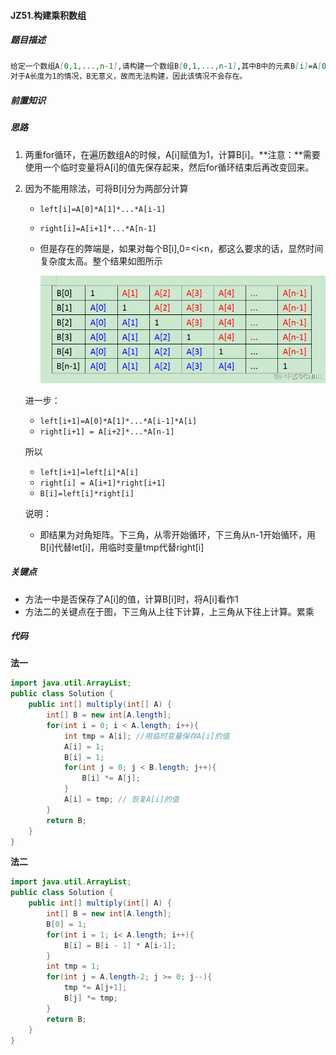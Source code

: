 #### JZ51.构建乘积数组

##### 题目描述

```markdown
给定一个数组A[0,1,...,n-1],请构建一个数组B[0,1,...,n-1],其中B中的元素B[i]=A[0]*A[1]*...*A[i-1]*A[i+1]*...*A[n-1]。不能使用除法。（注意：规定B[0] = A[1] * A[2] * ... * A[n-1]，B[n-1] = A[0] * A[1] * ... * A[n-2];）
对于A长度为1的情况，B无意义，故而无法构建，因此该情况不会存在。
```

##### 前置知识

##### 思路

1. 两重for循环，在遍历数组A的时候，A[i]赋值为1，计算B[i]。**注意：**需要使用一个临时变量将A[i]的值先保存起来，然后for循环结束后再改变回来。

2. 因为不能用除法，可将B[i]分为两部分计算

   + `left[i]=A[0]*A[1]*...*A[i-1]`

   + `right[i]=A[i+1]*...*A[n-1]`

   + 但是存在的弊端是，如果对每个B[i],0=<i<n，都这么要求的话，显然时间复杂度太高。整个结果如图所示

     ![](https://github.com/RainyDay-2020/leetcode/blob/master/%E7%89%9B%E5%AE%A2%E7%BD%91.assets/3.png)

   进一步：

   + `left[i+1]=A[0]*A[1]*...*A[i-1]*A[i]`
   + `right[i+1] = A[i+2]*...*A[n-1]`

   所以

   + `left[i+1]=left[i]*A[i]`
   + `right[i] = A[i+1]*right[i+1]`
   + `B[i]=left[i]*right[i]`

   说明：

   + 即结果为对角矩阵。下三角，从零开始循环，下三角从n-1开始循环，用B[i]代替let[i]，用临时变量tmp代替right[i]

##### 关键点

+ 方法一中是否保存了A[i]的值，计算B[i]时，将A[i]看作1
+ 方法二的关键点在于图，下三角从上往下计算，上三角从下往上计算。累乘

##### 代码

**法一**

```java
import java.util.ArrayList;
public class Solution {
    public int[] multiply(int[] A) {
        int[] B = new int[A.length];
        for(int i = 0; i < A.length; i++){
            int tmp = A[i]; //用临时变量保存A[i]的值
            A[i] = 1;
            B[i] = 1;
            for(int j = 0; j < B.length; j++){
                B[i] *= A[j];
            }
            A[i] = tmp; // 恢复A[i]的值
        }
        return B;
    }
}
```

**法二**

```java
import java.util.ArrayList;
public class Solution {
    public int[] multiply(int[] A) {
        int[] B = new int[A.length];
        B[0] = 1;
        for(int i = 1; i< A.length; i++){
            B[i] = B[i - 1] * A[i-1];
        }
        int tmp = 1;
        for(int j = A.length-2; j >= 0; j--){
            tmp *= A[j+1];
            B[j] *= tmp;
        }
        return B;
    }
}
```



